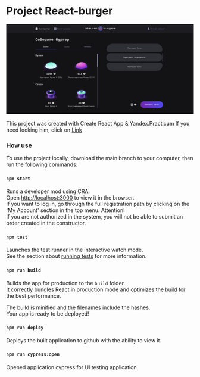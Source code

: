 # Project React-burger
![MainPage](https://github.com/Yanseses/react-burger/blob/main/src/images/mainPage.png)

This project was created with Create React App & Yandex.Practicum
If you need looking him, click on [Link](https://yanseses.github.io/react-burger/index.html)

### How use
To use the project locally, download the main branch to your computer, then run the following commands:

#### `npm start`
Runs a developer mod using CRA.\
Open [http://localhost:3000](http://localhost:3000) to view it in the browser.\
If you want to log in, go through the full registration path by clicking on the 'My Account' section in the top menu.
Attention!\
If you are not authorized in the system, you will not be able to submit an order created in the constructor.

#### `npm test`
Launches the test runner in the interactive watch mode.\
See the section about [running tests](https://facebook.github.io/create-react-app/docs/running-tests) for more information.

#### `npm run build`
Builds the app for production to the `build` folder.\
It correctly bundles React in production mode and optimizes the build for the best performance.

The build is minified and the filenames include the hashes.\
Your app is ready to be deployed!

#### `npm run deploy`
Deploys the built application to github with the ability to view it.


#### `npm run cypress:open`
Opened application cypress for UI testing application.